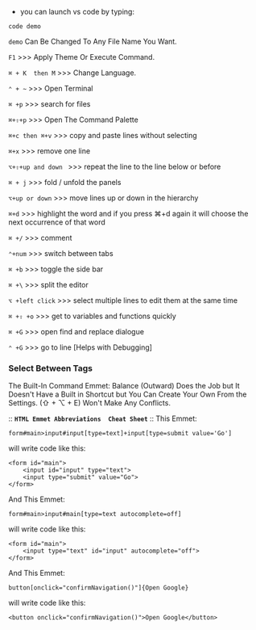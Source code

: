 * you can launch vs code by typing: 

```plaintext
code demo
```

`demo` Can Be Changed To Any File Name You Want. 

`F1`  >>> Apply Theme Or Execute Command.

`⌘ + K  then M`  >>> Change Language. 

`⌃ + ~` >>> Open Terminal

`⌘ +p` >>> search for files

`⌘+⇧+p` >>> Open The Command Palette

`⌘+c then ⌘+v`  >>> copy and paste lines without selecting

`⌘+x`  >>> remove one line

`⌥+⇧+up and down `  >>> repeat the line to the line below or before

`⌘ + j`  >>> fold / unfold the panels

`⌥+up or down` >>> move lines up or down in the hierarchy 

`⌘+d` >>> highlight the word and if you press ⌘+d again it will choose the next occurrence of that word

`⌘ +/`  >>> comment

`⌃+num` >>> switch between tabs

`⌘ +b`  >>> toggle the side bar 

`⌘ +\`  >>> split the editor

`⌥ +left click` >>> select multiple lines to edit them at the same time

`⌘ +⇧ +o` >>> get to variables and functions quickly

`⌘ +G` >>> open find and replace dialogue 

`⌃ +G` >>> go to line [Helps with Debugging]

### Select Between Tags

The Built-In Command Emmet: Balance (Outward) Does the Job but It Doesn't Have a Built in Shortcut but You Can Create Your Own From the Settings. (⇧ + ⌥ + E) Won't Make Any Conflicts.

:: __`HTML Emmet Abbreviations  Cheat Sheet`__ ::
This Emmet:

```plaintext
form#main>input#input[type=text]+input[type=submit value='Go']
```

will write code like this: 

```plaintext
<form id="main">
    <input id="input" type="text">
    <input type="submit" value="Go">
</form>
```

And This Emmet: 

```plaintext
form#main>input#main[type=text autocomplete=off]
```

will write code like this: 

```plaintext
<form id="main">
    <input type="text" id="input" autocomplete="off">
</form>
```

And This Emmet: 

```plaintext
button[onclick="confirmNavigation()"]{Open Google}
```

will write code like this: 

```plaintext
<button onclick="confirmNavigation()">Open Google</button>
```